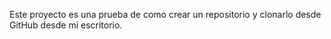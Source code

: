 Este proyecto es una prueba de como crear un repositorio y clonarlo desde GitHub desde mi escritorio.
